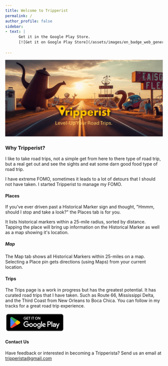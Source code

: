 ```yaml
---
title: Welcome to Tripperist
permalink: /
author_profile: false
sidebar:
- text: |
      Get it in the Google Play Store.
      [![Get it on Google Play Store](/assets/images/en_badge_web_generic.png)](https://play.google.com/store/apps/details?id=com.tripperist.tripperistapp&utm_source=website&pcampaignid=badge)

---
```


![Tripperist Level-Up Your Road Trip.](/assets/images/Tripperist.png)

### Why Tripperist?

I like to take road trips, not a simple get from here to there type of road trip, but a real get out and see the sights and eat some darn good food type of road trip.

I have extreme FOMO, sometimes it leads to a lot of detours that I should not have taken. I started Tripperist to manage my FOMO.

#### Places

If you've ever driven past a Historical Marker sign and thought, "Hmmm, should I stop and take a look?" the Places tab is for you.

It lists historical markers within a 25-mile radius, sorted by distance. Tapping  the place will bring up information on the Historical Marker as well as a map showing it's location.

##### Map

The Map tab shows all Historical Markers within 25-miles on a map. Selecting a Place pin gets directions (using Maps) from your current location.

#### Trips

The Trips page is a work in progress but has the greatest potential. It has curated road trips that I have taken. Such as Route 66, Mississippi Delta, and the Third Coast from New Orleans to Boca Chica. You can follow in my tracks for a great road trip experience.

[![Get it on Google Play Store](/assets/images/en_badge_web_generic.png)](https://play.google.com/store/apps/details?id=com.tripperist.tripperistapp&utm_source=website&pcampaignid=badge)

#### Contact Us

Have feedback or interested in becoming a Tripperista?
Send us an email at tripperista@gmail.com